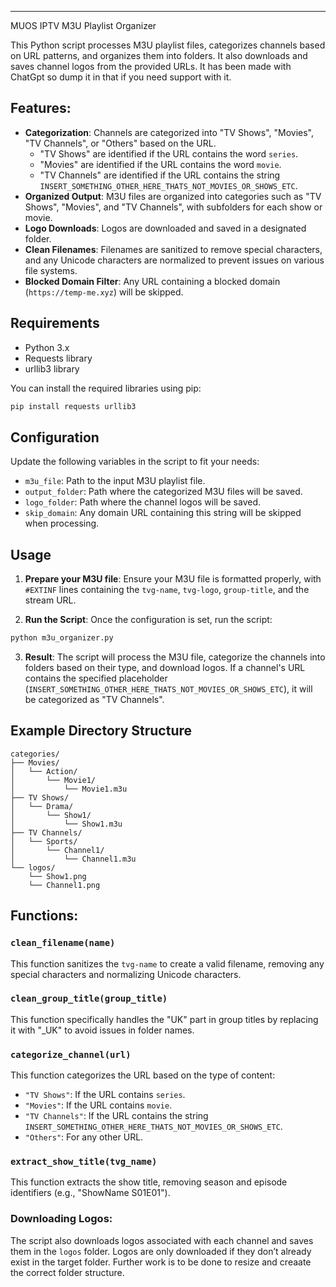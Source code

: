 
---

MUOS IPTV M3U Playlist Organizer

This Python script processes M3U playlist files, categorizes channels based on URL patterns, and organizes them into folders. It also downloads and saves channel logos from the provided URLs. It has been made with ChatGpt so dump it in that if you need support with it.

## Features:
- **Categorization**: Channels are categorized into "TV Shows", "Movies", "TV Channels", or "Others" based on the URL.
  - "TV Shows" are identified if the URL contains the word `series`.
  - "Movies" are identified if the URL contains the word `movie`.
  - "TV Channels" are identified if the URL contains the string `INSERT_SOMETHING_OTHER_HERE_THATS_NOT_MOVIES_OR_SHOWS_ETC`.
- **Organized Output**: M3U files are organized into categories such as "TV Shows", "Movies", and "TV Channels", with subfolders for each show or movie.
- **Logo Downloads**: Logos are downloaded and saved in a designated folder.
- **Clean Filenames**: Filenames are sanitized to remove special characters, and any Unicode characters are normalized to prevent issues on various file systems.
- **Blocked Domain Filter**: Any URL containing a blocked domain (`https://temp-me.xyz`) will be skipped.

## Requirements
- Python 3.x
- Requests library
- urllib3 library

You can install the required libraries using pip:

```bash
pip install requests urllib3
```

## Configuration
Update the following variables in the script to fit your needs:

- `m3u_file`: Path to the input M3U playlist file.
- `output_folder`: Path where the categorized M3U files will be saved.
- `logo_folder`: Path where the channel logos will be saved.
- `skip_domain`: Any domain URL containing this string will be skipped when processing.

## Usage

1. **Prepare your M3U file**: Ensure your M3U file is formatted properly, with `#EXTINF` lines containing the `tvg-name`, `tvg-logo`, `group-title`, and the stream URL.
   
2. **Run the Script**: Once the configuration is set, run the script:

```bash
python m3u_organizer.py
```

3. **Result**: The script will process the M3U file, categorize the channels into folders based on their type, and download logos. If a channel's URL contains the specified placeholder (`INSERT_SOMETHING_OTHER_HERE_THATS_NOT_MOVIES_OR_SHOWS_ETC`), it will be categorized as "TV Channels".

## Example Directory Structure
```
categories/
├── Movies/
│   └── Action/
│       └── Movie1/
│           └── Movie1.m3u
├── TV Shows/
│   └── Drama/
│       └── Show1/
│           └── Show1.m3u
├── TV Channels/
│   └── Sports/
│       └── Channel1/
│           └── Channel1.m3u
└── logos/
    └── Show1.png
    └── Channel1.png
```

## Functions:
### `clean_filename(name)`
This function sanitizes the `tvg-name` to create a valid filename, removing any special characters and normalizing Unicode characters.

### `clean_group_title(group_title)`
This function specifically handles the "UK" part in group titles by replacing it with "_UK" to avoid issues in folder names.

### `categorize_channel(url)`
This function categorizes the URL based on the type of content:
- `"TV Shows"`: If the URL contains `series`.
- `"Movies"`: If the URL contains `movie`.
- `"TV Channels"`: If the URL contains the string `INSERT_SOMETHING_OTHER_HERE_THATS_NOT_MOVIES_OR_SHOWS_ETC`.
- `"Others"`: For any other URL.

### `extract_show_title(tvg_name)`
This function extracts the show title, removing season and episode identifiers (e.g., "ShowName S01E01").

### Downloading Logos:
The script also downloads logos associated with each channel and saves them in the `logos` folder. Logos are only downloaded if they don’t already exist in the target folder. Further work is to be done to resize and creaate the correct folder structure.

